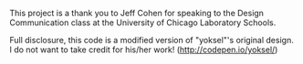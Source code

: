 This project is a thank you to Jeff Cohen for speaking to the Design Communication class at the University of Chicago Laboratory Schools.

Full disclosure, this code is a modified version of "yoksel"'s original design. I do not want to take credit for his/her work! (http://codepen.io/yoksel/)
